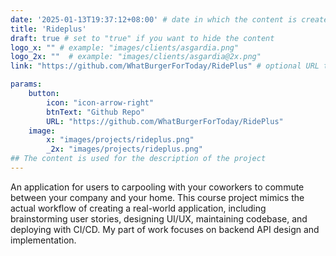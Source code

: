 ```yaml
---
date: '2025-01-13T19:37:12+08:00' # date in which the content is created - defaults to "today"
title: 'Rideplus'
draft: true # set to "true" if you want to hide the content 
logo_x: "" # example: "images/clients/asgardia.png"
logo_2x: ""  # example: "images/clients/asgardia@2x.png"
link: "https://github.com/WhatBurgerForToday/RidePlus" # optional URL to link the logo to

params:
    button:
        icon: "icon-arrow-right"
        btnText: "Github Repo"
        URL: "https://github.com/WhatBurgerForToday/RidePlus"
    image:  
        x: "images/projects/rideplus.png"
        _2x: "images/projects/rideplus.png"
## The content is used for the description of the project
---
```

An application for users to carpooling with your coworkers to commute between your company and your home. This course project mimics the actual workflow of creating a real-world application, including brainstorming user stories, designing UI/UX, maintaining codebase, and deploying with CI/CD. My part of work focuses on backend API design and implementation.
